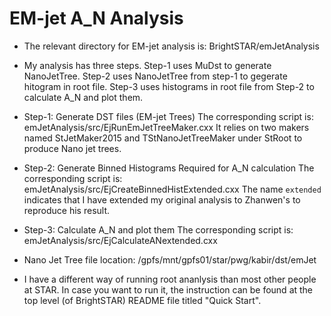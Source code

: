 EM-jet A_N Analysis
================================

- The relevant directory for EM-jet analysis is: BrightSTAR/emJetAnalysis

- My analysis has three steps. Step-1 uses MuDst to generate NanoJetTree. Step-2 uses NanoJetTree from step-1 to gegerate hitogram in root file. Step-3 uses histograms in root file from Step-2 to calculate A_N and plot them.


- Step-1: Generate DST files (EM-jet Trees)
The corresponding script is: emJetAnalysis/src/EjRunEmJetTreeMaker.cxx
It relies on two makers named StJetMaker2015 and TStNanoJetTreeMaker under StRoot to produce Nano jet trees.


- Step-2: Generate Binned Histograms Required for A_N calculation
The corresponding script is: emJetAnalysis/src/EjCreateBinnedHistExtended.cxx
The name `extended` indicates that I have extended my original analysis to Zhanwen's to reproduce his result.


- Step-3: Calculate A_N and plot them
The corresponding script is: emJetAnalysis/src/EjCalculateANextended.cxx


- Nano Jet Tree file location: /gpfs/mnt/gpfs01/star/pwg/kabir/dst/emJet

- I have a different way of running root ananlysis than most other people at STAR. In case you want to run it, the instruction can be found at the top level (of BrightSTAR) README  file titled "Quick Start".


